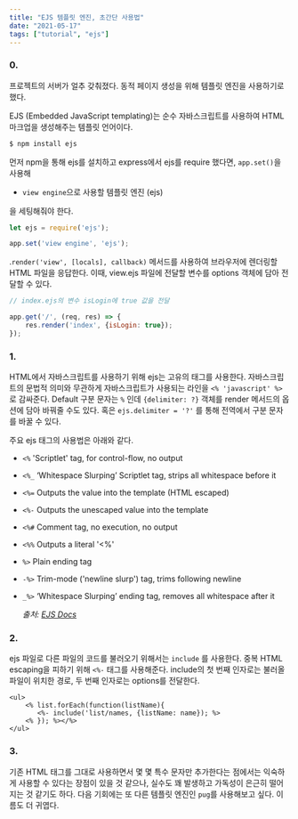```yaml
---
title: "EJS 템플릿 엔진, 초간단 사용법"
date: "2021-05-17"
tags: ["tutorial", "ejs"]
---
```

### 0. 

프로젝트의 서버가 얼추 갖춰졌다. 동적 페이지 생성을 위해 템플릿 엔진을 사용하기로 했다.

EJS (Embedded JavaScript templating)는 순수 자바스크립트를 사용하여 HTML 마크업을 생성해주는 템플릿 언어이다. 

```javascript
$ npm install ejs
```
먼저 npm을 통해 ejs를 설치하고 express에서 ejs를 require 했다면, ```app.set()```을 사용해

+ ```view engine```으로 사용할 템플릿 엔진 (ejs)

을 세팅해줘야 한다.

```javascript
let ejs = require('ejs');

app.set('view engine', 'ejs');
```

.```render('view', [locals], callback)``` 메서드를 사용하여 브라우저에 렌더링할 HTML 파일을 응답한다. 이때, view.ejs 파일에 전달할 변수를 options 객체에 담아 전달할 수 있다.

```javascript
// index.ejs의 변수 isLogin에 true 값을 전달

app.get('/', (req, res) => {
    res.render('index', {isLogin: true});
});
```



### 1.

HTML에서 자바스크립트를 사용하기 위해 ejs는 고유의 태그를 사용한다. 자바스크립트의 문법적 의미와 무관하게 자바스크립트가 사용되는 라인을 ```<% 'javascript' %>``` 로 감싸준다. Default 구분 문자는 ```%``` 인데 ```{delimiter: ?}``` 객체를 render 메서드의 옵션에 담아 바꿔줄 수도 있다. 혹은 ```ejs.delimiter = '?'``` 를 통해 전역에서 구분 문자를 바꿀 수 있다.  

주요 ejs 태그의 사용법은 아래와 같다.

- `<%` 'Scriptlet' tag, for control-flow, no output

- `<%_` ‘Whitespace Slurping’ Scriptlet tag, strips all whitespace before it

- `<%=` Outputs the value into the template (HTML escaped)

- `<%-` Outputs the unescaped value into the template

- `<%#` Comment tag, no execution, no output

- `<%%` Outputs a literal '<%'

- `%>` Plain ending tag

- `-%>` Trim-mode ('newline slurp') tag, trims following newline

- `_%>` ‘Whitespace Slurping’ ending tag, removes all whitespace after it

  *출처: [EJS Docs](https://ejs.co/#docs)*



### 2.

ejs 파일로 다른 파일의 코드를 불러오기 위해서는 ```include``` 를 사용한다. 중복 HTML escaping을 피하기 위해 ```<%-``` 태그를 사용해준다. include의 첫 번째 인자로는 불러올 파일이 위치한 경로, 두 번째 인자로는 options를 전달한다.

```ejs
<ul>
    <% list.forEach(function(listName){
       <%- include('list/names, {listName: name}); %>
    <% }); %></%>
</ul>
```



### 3.

기존 HTML 태그를 그대로 사용하면서 몇 몇 특수 문자만 추가한다는 점에서는 익숙하게 사용할 수 있다는 장점이 있을 것 같으나, 실수도 꽤 발생하고 가독성이 은근히 떨어지는 것 같기도 하다. 다음 기회에는 또 다른 템플릿 엔진인 ```pug```를 사용해보고 싶다. 이름도 더 귀엽다.